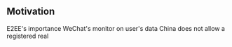 ## Motivation
E2EE's importance
WeChat's monitor on user's data
China does not allow a registered real 

